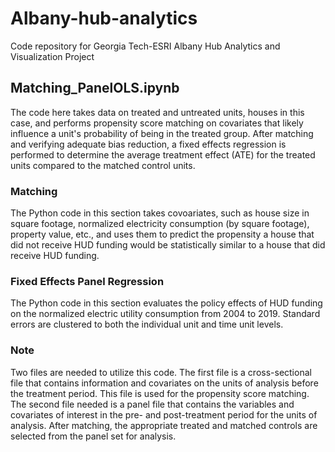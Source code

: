 # Albany-hub-analytics
Code repository for Georgia Tech-ESRI Albany Hub Analytics and Visualization Project
## Matching_PanelOLS.ipynb
The code here takes data on treated and untreated units, houses in this case, and performs propensity score matching on covariates that likely influence a unit's probability of being in the treated group. After matching and verifying adequate bias reduction, a fixed effects regression is performed to determine the average treatment effect (ATE) for the treated units compared to the matched control units.

### Matching
The Python code in this section takes covoariates, such as house size in square footage, normalized electricity consumption (by square footage), property value, etc., and uses them to predict the propensity a house that did not receive HUD funding would be statistically similar to a house that did receive HUD funding.

### Fixed Effects Panel Regression
The Python code in this section evaluates the policy effects of HUD funding on the normalized electric utility consumption from 2004 to 2019. Standard errors are clustered to both the individual unit and time unit levels.

### Note
Two files are needed to utilize this code. The first file is a cross-sectional file that contains information and covariates on the units of analysis before the treatment period. This file is used for the propensity score matching. The second file needed is a panel file that contains the variables and covariates of interest in the pre- and post-treatment period for the units of analysis. After matching, the appropriate treated and matched controls are selected from the panel set for analysis.

